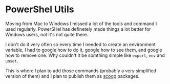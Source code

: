# PowerShel Utils

Moving from Mac to Windows I missed a lot of the tools and command I used regularly. PowerSHel has definetely made things a lot better for Windows users, not it's not quite there.

I don't do it very often so every time I needed to create an environment variable, I had to google how to do it, google how to see them, and google how to remove one. Why couldn't it be somthing simple like `export`, `env` and `unset`.

This is where I plan to add those commands (probably a very simplified version of them) and I plan to publish them as [scoop](https://scoop.sh/) packages.

